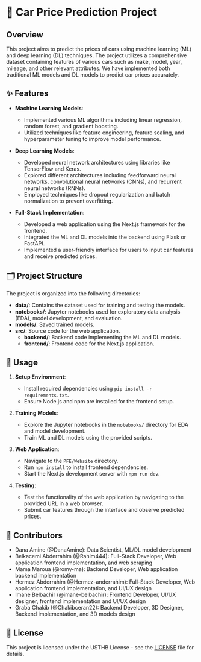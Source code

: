 # 🚗 Car Price Prediction Project

## Overview

This project aims to predict the prices of cars using machine learning (ML) and deep learning (DL) techniques. The project utilizes a comprehensive dataset containing features of various cars such as make, model, year, mileage, and other relevant attributes. We have implemented both traditional ML models and DL models to predict car prices accurately.

## ✨ Features

- **Machine Learning Models**:
  - Implemented various ML algorithms including linear regression, random forest, and gradient boosting.
  - Utilized techniques like feature engineering, feature scaling, and hyperparameter tuning to improve model performance.

- **Deep Learning Models**:
  - Developed neural network architectures using libraries like TensorFlow and Keras.
  - Explored different architectures including feedforward neural networks, convolutional neural networks (CNNs), and recurrent neural networks (RNNs).
  - Employed techniques like dropout regularization and batch normalization to prevent overfitting.

- **Full-Stack Implementation**:
  - Developed a web application using the Next.js framework for the frontend.
  - Integrated the ML and DL models into the backend using Flask or FastAPI.
  - Implemented a user-friendly interface for users to input car features and receive predicted prices.

## 🗂️ Project Structure

The project is organized into the following directories:

- **data/**: Contains the dataset used for training and testing the models.
- **notebooks/**: Jupyter notebooks used for exploratory data analysis (EDA), model development, and evaluation.
- **models/**: Saved trained models.
- **src/**: Source code for the web application.
  - **backend/**: Backend code implementing the ML and DL models.
  - **frontend/**: Frontend code for the Next.js application.

## 🚀 Usage

1. **Setup Environment**:
   - Install required dependencies using `pip install -r requirements.txt`.
   - Ensure Node.js and npm are installed for the frontend setup.

2. **Training Models**:
   - Explore the Jupyter notebooks in the `notebooks/` directory for EDA and model development.
   - Train ML and DL models using the provided scripts.

3. **Web Application**:
   - Navigate to the `PFE/Website` directory.
   - Run `npm install` to install frontend dependencies.
   - Start the Next.js development server with `npm run dev`.

4. **Testing**:
   - Test the functionality of the web application by navigating to the provided URL in a web browser.
   - Submit car features through the interface and observe predicted prices.

## 👥 Contributors

- Dana Amine (@DanaAmine): Data Scientist, ML/DL model development
- Belkacemi Abderrahim (@Rahim444): Full-Stack Developer, Web application frontend implementation, and web scraping
- Mama Maroua (@romy-ma): Backend Developer, Web application backend implementation
- Hermez Abderrahim (@Hermez-anderrahim): Full-Stack Developer, Web application frontend implementation, and UI/UX design
- Imane Belbachir (@imane-belbachir): Frontend Developer, UI/UX designer, frontend implementation and UI/UX design
- Graba Chakib (@Chakibceran22): Backend Developer, 3D Designer, Backend implementation, and 3D models design

## 📜 License

This project is licensed under the USTHB License - see the [LICENSE](LICENSE) file for details.

